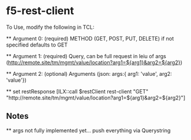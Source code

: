 # f5-rest-client

To Use, modify the following in TCL:

  **  Argument 0: (required) METHOD (GET, POST, PUT, DELETE)
    if not specified defaults to GET
  
  **  Argument 1: (required) Query, can be full request in leiu of args 
    (http://remote.site/tm/mgmt/value/location?arg1=${arg1}&arg2=${arg2})
  
  **  Argument 2: (optional) Arguments (json: args:{ arg1: 'value', arg2: 'value'})
  
  **  set restResponse [ILX::call $restClient rest-client "GET" "http://remote.site/tm/mgmt/value/location?arg1=${arg1}&arg2=${arg2}"]
  
  ## Notes
  **  args not fully implemented yet... push everything via Querystring
